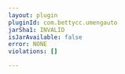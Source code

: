 ```yaml
---
layout: plugin
pluginId: com.bettycc.umengauto
jarSha1: INVALID
isJarAvailable: false
error: NONE
violations: []

---
```

